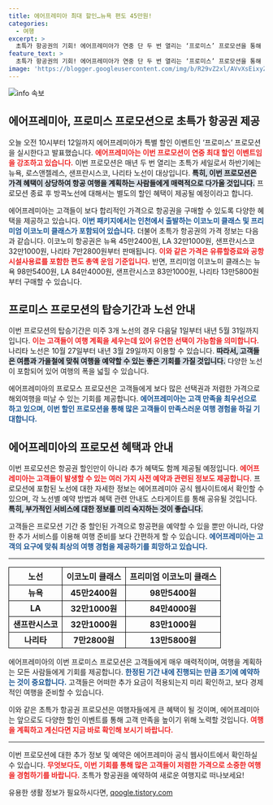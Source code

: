 ```yaml
---
title: 에어프레미아 최대 할인…뉴욕 편도 45만원!
categories:
  - 여행
excerpt: >
  초특가 항공권의 기회! 에어프레미아가 연중 단 두 번 열리는 ‘프로미스’ 프로모션을 통해 뉴욕, LA, 샌프란시스코 등 노선을 최대 7만2800원부터 판매합니다. 놓치지 마세요!
feature_text: >
  초특가 항공권의 기회! 에어프레미아가 연중 단 두 번 열리는 ‘프로미스’ 프로모션을 통해 뉴욕, LA, 샌프란시스코 등 노선을 최대 7만2800원부터 판매합니다. 놓치지 마세요!
image: 'https://blogger.googleusercontent.com/img/b/R29vZ2xl/AVvXsEixyZcFfHzMRdzZMjFBmAUKJYCLCGyLL1o632UiGVXcaFdKo_bkvkuCioo0uUKlGfBVcT3P84aROyZIXSBEx3Aw5nCQ3pTgDom1WDC4m8eifvWiAmWEEVb4x6G_l8C0QH225ldMjyaFvpxGEBGNO37VmDTDMHGhJPq73UglMfDca1-0aw/s1600/blogspot.png'
---
```


<p><img src="https://blogger.googleusercontent.com/img/b/R29vZ2xl/AVvXsEixyZcFfHzMRdzZMjFBmAUKJYCLCGyLL1o632UiGVXcaFdKo_bkvkuCioo0uUKlGfBVcT3P84aROyZIXSBEx3Aw5nCQ3pTgDom1WDC4m8eifvWiAmWEEVb4x6G_l8C0QH225ldMjyaFvpxGEBGNO37VmDTDMHGhJPq73UglMfDca1-0aw/s1600/blogspot.png" alt="info 속보" /></p>

<h2>에어프레미아, 프로미스 프로모션으로 초특가 항공권 제공</h2>

<p data-ke-size="size16">오늘 오전 10시부터 12일까지 에어프레미아가 특별 할인 이벤트인 ‘프로미스’ 프로모션을 실시한다고 발표했습니다. <b><span style="color: #ee2323;">에어프레미아는 이번 프로모션이 연중 최대 할인 이벤트임을 강조하고 있습니다.</span></b> 이번 프로모션은 매년 두 번 열리는 초특가 세일로서 하반기에는 뉴욕, 로스앤젤레스, 샌프란시스코, 나리타 노선이 대상입니다. <b><span style="background-color: #21538527;">특히, 이번 프로모션은 가격 혜택이 상당하여 항공 여행을 계획하는 사람들에게 매력적으로 다가올 것입니다.</span></b> 프로모션 종료 후 방콕노선에 대해서는 별도의 할인 혜택이 제공될 예정이라고 합니다.</p>

<p data-ke-size="size16">에어프레미아는 고객들이 보다 합리적인 가격으로 항공권을 구매할 수 있도록 다양한 혜택을 제공하고 있습니다. <b><span style="color: #1a5490;">이번 패키지에서는 인천에서 출발하는 이코노미 클래스 및 프리미엄 이코노미 클래스가 포함되어 있습니다.</span></b> 더불어 초특가 항공권의 가격 정보는 다음과 같습니다. 이코노미 항공권은 뉴욕 45만2400원, LA 32만1000원, 샌프란시스코 32만1000원, 나리타 7만2800원부터 판매됩니다. <b><span style="color: #ee2323;">이와 같은 가격은 유류할증료와 공항시설사용료를 포함한 편도 총액 운임 기준입니다.</span></b> 반면, 프리미엄 이코노미 클래스는 뉴욕 98만5400원, LA 84만4000원, 샌프란시스코 83만1000원, 나리타 13만5800원 부터 구매할 수 있습니다.</p>

<h2>프로미스 프로모션의 탑승기간과 노선 안내</h2>

<p data-ke-size="size16">이번 프로모션의 탑승기간은 미주 3개 노선의 경우 다음달 1일부터 내년 5월 31일까지입니다. <b><span style="color: #ee2323;">이는 고객들이 여행 계획을 세우는데 있어 유연한 선택이 가능함을 의미합니다.</span></b> 나리타 노선은 10월 27일부터 내년 3월 29일까지 이용할 수 있습니다. <b><span style="background-color: #21538527;">따라서, 고객들은 여름과 가을철에 맞춰 여행을 예약할 수 있는 좋은 기회를 가질 것입니다.</span></b> 다양한 노선이 포함되어 있어 여행의 폭을 넓힐 수 있습니다.</p>

<p data-ke-size="size16">에어프레미아의 프로모스 프로모션은 고객들에게 보다 많은 선택권과 저렴한 가격으로 해외여행을 떠날 수 있는 기회를 제공합니다. <b><span style="color: #1a5490;">에어프레미아는 고객 만족을 최우선으로 하고 있으며, 이번 할인 프로모션을 통해 많은 고객들이 만족스러운 여행 경험을 하길 기대합니다.</span></b></p>

<h2>에어프레미아의 프로모션 혜택과 안내</h2>

<p data-ke-size="size16">이번 프로모션은 항공권 할인만이 아니라 추가 혜택도 함께 제공될 예정입니다. <b><span style="color: #ee2323;">에어프레미아는 고객들이 발생할 수 있는 여러 가지 사전 예약과 관련된 정보도 제공합니다.</span></b> 프로모션에 포함된 노선에 대한 자세한 정보는 에어프레미아 공식 웹사이트에서 확인할 수 있으며, 각 노선별 예약 방법과 혜택 관련 안내도 스타게이트를 통해 공유될 것입니다. <b><span style="background-color: #21538527;">특히, 부가적인 서비스에 대한 정보를 미리 숙지하는 것이 좋습니다.</span></b></p>

<p data-ke-size="size16">고객들은 프로모션 기간 중 할인된 가격으로 항공편을 예약할 수 있을 뿐만 아니라, 다양한 추가 서비스를 이용해 여행 준비를 보다 간편하게 할 수 있습니다. <b><span style="color: #1a5490;">에어프레미아는 고객의 요구에 맞춰 최상의 여행 경험을 제공하기를 희망하고 있습니다.</span></b></p>

<hr>

<table style="width: 100%; border-collapse: collapse;">
<tr>
    <th style="border: 1px solid #000; text-align: center; height: 35px;"><b>노선</b></th>
    <th style="border: 1px solid #000; text-align: center; height: 35px;"><b>이코노미 클래스</b></th>
    <th style="border: 1px solid #000; text-align: center; height: 35px;"><b>프리미엄 이코노미 클래스</b></th>
</tr>
<tr>
    <td style="border: 1px solid #000; text-align: center; height: 17px;"><b>뉴욕</b></td>
    <td style="border: 1px solid #000; text-align: center; height: 17px;"><b>45만2400원</b></td>
    <td style="border: 1px solid #000; text-align: center; height: 17px;"><b>98만5400원</b></td>
</tr>
<tr>
    <td style="border: 1px solid #000; text-align: center; height: 17px;"><b>LA</b></td>
    <td style="border: 1px solid #000; text-align: center; height: 17px;"><b>32만1000원</b></td>
    <td style="border: 1px solid #000; text-align: center; height: 17px;"><b>84만4000원</b></td>
</tr>
<tr>
    <td style="border: 1px solid #000; text-align: center; height: 17px;"><b>샌프란시스코</b></td>
    <td style="border: 1px solid #000; text-align: center; height: 17px;"><b>32만1000원</b></td>
    <td style="border: 1px solid #000; text-align: center; height: 17px;"><b>83만1000원</b></td>
</tr>
<tr>
    <td style="border: 1px solid #000; text-align: center; height: 17px;"><b>나리타</b></td>
    <td style="border: 1px solid #000; text-align: center; height: 17px;"><b>7만2800원</b></td>
    <td style="border: 1px solid #000; text-align: center; height: 17px;"><b>13만5800원</b></td>
</tr>
</table>

<p data-ke-size="size16">에어프레미아의 이번 프로미스 프로모션은 고객들에게 매우 매력적이며, 여행을 계획하는 모든 사람들에게 기회를 제공합니다. <b><span style="color: #1a5490;">한정된 기간 내에 진행되는 만큼 조기에 예약하는 것이 중요합니다.</span></b> 고객들은 어떠한 추가 요금이 적용되는지 미리 확인하고, 보다 경제적인 여행을 준비할 수 있습니다.</p>

<p data-ke-size="size16">이와 같은 초특가 항공권 프로모션은 여행자들에게 큰 혜택이 될 것이며, 에어프레미아는 앞으로도 다양한 할인 이벤트를 통해 고객 만족을 높이기 위해 노력할 것입니다. <b><span style="color: #ee2323;">여행을 계획하고 계신다면 지금 바로 확인해 보시기 바랍니다.</span></b></p>

<hr>

<p data-ke-size="size16">이번 프로모션에 대한 추가 정보 및 예약은 에어프레미아 공식 웹사이트에서 확인하실 수 있습니다. <b><span style="color: #ee2323;">무엇보다도, 이번 기회를 통해 많은 고객들이 저렴한 가격으로 소중한 여행을 경험하기를 바랍니다.</span></b> 초특가 항공권을 예약하여 새로운 여행지로 떠나보세요!</p>
유용한 생활 정보가 필요하시다면, <a href="https://qoogle.tistory.com" rel="dofollow">qoogle.tistory.com</a>


